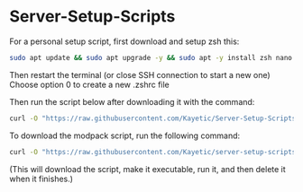 # Server-Setup-Scripts

For a personal setup script, first download and setup zsh this:

```bash
sudo apt update && sudo apt upgrade -y && sudo apt -y install zsh nano && chsh -s $(which zsh)
```

Then restart the terminal (or close SSH connection to start a new one)
Choose option 0 to create a new .zshrc file

Then run the script below after downloading it with the command:

```bash
curl -O "https://raw.githubusercontent.com/Kayetic/Server-Setup-Scripts/main/setup.sh" && chmod +x ./setup.sh
```

To download the modpack script, run the following command:

```bash
curl -O "https://raw.githubusercontent.com/Kayetic/server-setup-scripts/main/minecraft-general.sh" && chmod +x general.sh && sudo bash general.sh && rm general.sh
```

(This will download the script, make it executable, run it, and then delete it when it finishes.)
